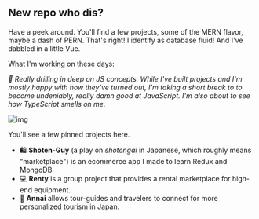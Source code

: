 ## New repo who dis?

Have a peek around. You'll find a few projects, some of the MERN flavor, maybe a dash of PERN. That's right! I identify as database fluid! And I've dabbled in a little Vue.

What I'm working on these days:

*🤔 Really drilling in deep on JS concepts. While I've built projects and I'm mostly happy with how they've turned out, I'm taking a short break to to become undeniably, really damn good at JavaScript. I'm also about to see how TypeScript smells on me.*

![img](https://media.tenor.com/images/49ceb8ddfbc7a71af06dbb5184953015/tenor.gif)

You'll see a few pinned projects here. 

- 🛍️ **Shoten-Guy** (a play on *shotengai* in Japanese, which roughly means "marketplace") is an ecommerce app I made to learn Redux and MongoDB.
- 💻 **Renty** is a group project that provides a rental marketplace for high-end equipment.
- 🏯 **Annai** allows tour-guides and travelers to connect for more personalized tourism in Japan.